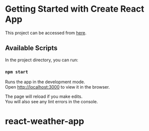 # Getting Started with Create React App

This project can be accessed from [here](https://weather-app-20210103.herokuapp.com/).

## Available Scripts

In the project directory, you can run:

### `npm start`

Runs the app in the development mode.\
Open [http://localhost:3000](http://localhost:3000) to view it in the browser.

The page will reload if you make edits.\
You will also see any lint errors in the console.

# react-weather-app
